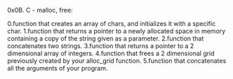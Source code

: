 0x0B. C - malloc, free:

0.function that creates an array of chars, and initializes it with a specific char.
1.function that returns a pointer to a newly allocated space in memory containing a copy of the string given as a parameter.
2.function that concatenates two strings.
3.function that returns a pointer to a 2 dimensional array of integers.
4.function that frees a 2 dimensional grid previously created by your alloc_grid function.
5.function that concatenates all the arguments of your program.
